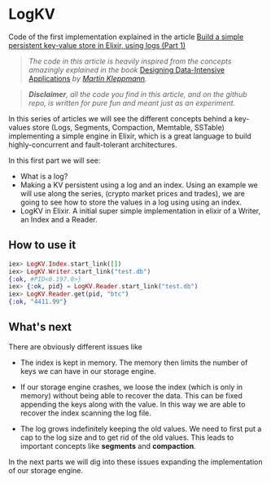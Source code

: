# LogKV

Code of the first implementation explained in the article [Build a simple persistent key-value store in Elixir, using logs (Part 1)](https://www.poeticoding.com/build-a-simple-persistent-key-value-store-in-elixir-using-logs-part-1)

> _The code in this article is heavily inspired from the concepts amazingly explained in the book_ [Designing Data-Intensive Applications](https://dataintensive.net) _by_ [_Martin Kleppmann_](https://medium.com/u/13be457aed12)_._

>  **_Disclaimer_**_, all the code you find in this article, and on the github repo, is written for pure fun and meant just as an experiment._

In this series of articles we will see the different concepts behind a key-values store (Logs, Segments, Compaction, Memtable, SSTable) implementing a simple engine in Elixir, which is a great language to build highly-concurrent and fault-tolerant architectures. 

In this first part we will see:
* What is a log?
* Making a KV persistent using a log and an index. Using an example we will use along the series, (crypto market prices and trades),  we are going to see how to store the values in a log using using an index.
* LogKV in Elixir. A initial super simple implementation in elixir of a Writer, an Index and a Reader.


## How to use it
```elixir
iex> LogKV.Index.start_link([])
iex> LogKV.Writer.start_link("test.db")
{:ok, #PID<0.197.0>}
iex> {:ok, pid} = LogKV.Reader.start_link("test.db")
iex> LogKV.Reader.get(pid, "btc")
{:ok, "4411.99"}
```

## What's next
There are obviously different issues like

* The index is kept in memory. The memory then limits the number of keys we can have in our storage engine.

* If our storage engine crashes, we loose the index (which is only in memory) without being able to recover the data. This can be fixed appending the keys along with the value. In this way we are able to recover the index scanning the log file.

* The log grows indefinitely keeping the old values. We need to first put a cap to the log size and to get rid of the old values. This leads to important concepts like **segments** and  **compaction**.

In the next parts we will dig into these issues expanding the implementation of our storage engine.